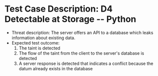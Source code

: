# Test Case Description: D4 Detectable at Storage -- Python
- Threat description: The server offers an API to a database which leaks information about existing data.
- Expected test outcome:
  1. The taint is detected
  2. The flow of the taint from the client to the server's database is detected
  3. A server response is detected that indicates a conflict because the datum already exists in the database